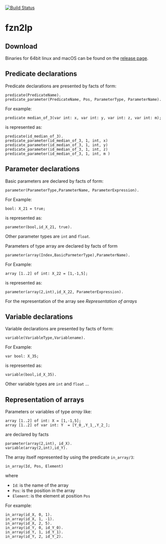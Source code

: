 [![Build Status](https://github.com/sthiele/fzn2lp/workflows/CI%20Test/badge.svg)](https://github.com/sthiele/fzn2lp)

# fzn2lp

## Download

Binaries for 64bit linux and macOS can be found on the [release page](https://github.com/sthiele/fzn2lp/releases/latest).

## Predicate declarations

Predicate declarations are presented by facts of form:

    predicate(PredicateName).
    predicate_parameter(PredicateName, Pos, ParameterType, ParameterName).

For example:

    predicate median_of_3(var int: x, var int: y, var int: z, var int: m);

is represented as:

    predicate(id_median_of_3).
    predicate_parameter(id_median_of_3, 1, int, x)
    predicate_parameter(id_median_of_3, 1, int, y)
    predicate_parameter(id_median_of_3, 1, int, z)
    predicate_parameter(id_median_of_3, 1, int, m )

## Parameter declarations

Basic parameters are declared by facts of form:

    parameter(ParameterType,ParameterName, ParameterExpression).

For Example:

    bool: X_21 = true;

is represented as:

    parameter(bool,id_X_21, true).

Other parameter types are `int` and `float`.

Parameters of type array are declared by facts of form

    parameter(array(Index,BasicParmeterType),ParameterName).

For Example:

    array [1..2] of int: X_22 = [1,-1,5];

is represented as:

    parameter(array(2,int),id_X_22, ParameterExpression).

For the representation of the array see *Representation of arrays*

## Variable declarations

Variable declarations are presented by facts of form:

    variable(VariableType,Variablename).

For Example:

    var bool: X_35;

is represented as:

    variable(bool,id_X_35).


Other variable types are `int` and `float` ...

## Representation of arrays

Parameters or variables of type *array* like:

    array [1..2] of int: X = [1,-1,5];
    array [1..2] of var int: Y  = [Y_0_,Y_1_,Y_2_];

are declared by facts

    parameter(array(2,int), id_X).
    variable(array(2,int),id_Y).

The array itself represented by using the predicate `in_array/3`:

    in_array(Id, Pos, Element)

where

- `Id`: is the name of the array
- `Pos`: is the position in the array
- `Element`: is the element at position `Pos`

For example:

    in_array(id_X, 0, 1).
    in_array(id_X, 1, -1).
    in_array(id_X, 2, 5).
    in_array(id_Y, 0, id_Y_0).
    in_array(id_Y, 1, id_Y_1).
    in_array(id_Y, 2, id_Y_2).
